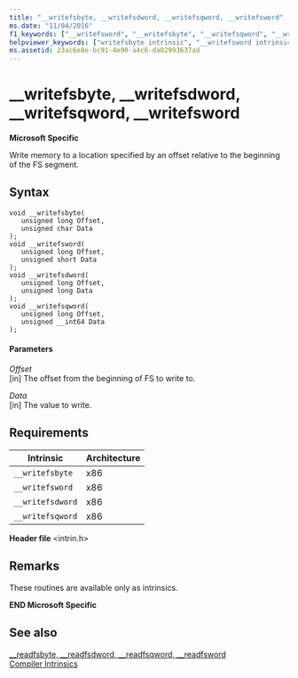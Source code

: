 ```yaml
---
title: "__writefsbyte, __writefsdword, __writefsqword, __writefsword"
ms.date: "11/04/2016"
f1_keywords: ["__writefsword", "__writefsbyte", "__writefsqword", "__writefsdword"]
helpviewer_keywords: ["writefsbyte intrinsic", "__writefsword intrinsic", "writefsqword intrinsic", "writefsdword intrinsic", "__writefsdword intrinsic", "__writefsqword intrinsic", "__writefsbyte intrinsic", "writefsword intrinsic"]
ms.assetid: 23ac6e8e-bc91-4e90-a4c6-da02993637ad
---
```

# __writefsbyte, __writefsdword, __writefsqword, __writefsword

**Microsoft Specific**

Write memory to a location specified by an offset relative to the beginning of the FS segment.

## Syntax

```
void __writefsbyte(
   unsigned long Offset,
   unsigned char Data
);
void __writefsword(
   unsigned long Offset,
   unsigned short Data
);
void __writefsdword(
   unsigned long Offset,
   unsigned long Data
);
void __writefsqword(
   unsigned long Offset,
   unsigned __int64 Data
);
```

#### Parameters

*Offset*<br/>
[in] The offset from the beginning of FS to write to.

*Data*<br/>
[in] The value to write.

## Requirements

|Intrinsic|Architecture|
|---------------|------------------|
|`__writefsbyte`|x86|
|`__writefsword`|x86|
|`__writefsdword`|x86|
|`__writefsqword`|x86|

**Header file** \<intrin.h>

## Remarks

These routines are available only as intrinsics.

**END Microsoft Specific**

## See also

[__readfsbyte, \__readfsdword, \__readfsqword, \__readfsword](../intrinsics/readfsbyte-readfsdword-readfsqword-readfsword.md)<br/>
[Compiler Intrinsics](../intrinsics/compiler-intrinsics.md)
